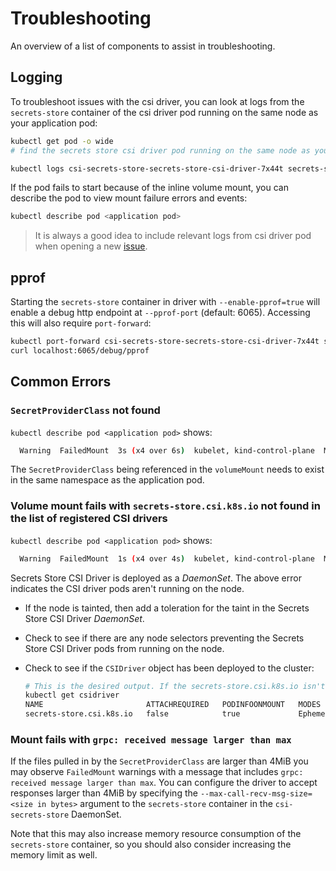 # Troubleshooting

An overview of a list of components to assist in troubleshooting.

## Logging

To troubleshoot issues with the csi driver, you can look at logs from the `secrets-store` container of the csi driver pod running on the same node as your application pod:

```bash
kubectl get pod -o wide
# find the secrets store csi driver pod running on the same node as your application pod

kubectl logs csi-secrets-store-secrets-store-csi-driver-7x44t secrets-store
```

If the pod fails to start because of the inline volume mount, you can describe the pod to view mount failure errors and events:

```bash
kubectl describe pod <application pod>
```

> It is always a good idea to include relevant logs from csi driver pod when opening a new [issue](https://github.com/kubernetes-sigs/secrets-store-csi-driver/issues).

## pprof

Starting the `secrets-store` container in driver with `--enable-pprof=true` will enable a debug http endpoint at `--pprof-port` (default: 6065). Accessing this will also require `port-forward`:

```bash
kubectl port-forward csi-secrets-store-secrets-store-csi-driver-7x44t secrets-store 6065:6065 &
curl localhost:6065/debug/pprof
```

## Common Errors

### `SecretProviderClass` not found

`kubectl describe pod <application pod>` shows:

```bash
  Warning  FailedMount  3s (x4 over 6s)  kubelet, kind-control-plane  MountVolume.SetUp failed for volume "secrets-store-inline" : rpc error: code = Unknown desc = failed to get secretproviderclass default/azure, error: secretproviderclasses.secrets-store.csi.x-k8s.io "azure" not found
```

The `SecretProviderClass` being referenced in the `volumeMount` needs to exist in the same namespace as the application pod.

### Volume mount fails with `secrets-store.csi.k8s.io` not found in the list of registered CSI drivers

`kubectl describe pod <application pod>` shows:

```bash
  Warning  FailedMount  1s (x4 over 4s)  kubelet, kind-control-plane  MountVolume.SetUp failed for volume "secrets-store-inline" : kubernetes.io/csi: mounter.SetUpAt failed to get CSI client: driver name secrets-store.csi.k8s.io not found in the list of registered CSI drivers
```

Secrets Store CSI Driver is deployed as a *DaemonSet*. The above error indicates the CSI driver pods aren't running on the node.

- If the node is tainted, then add a toleration for the taint in the Secrets Store CSI Driver *DaemonSet*.
- Check to see if there are any node selectors preventing the Secrets Store CSI Driver pods from running on the node.
- Check to see if the `CSIDriver` object has been deployed to the cluster:

  ```bash
  # This is the desired output. If the secrets-store.csi.k8s.io isn't found, then reinstall the driver.
  kubectl get csidriver
  NAME                       ATTACHREQUIRED   PODINFOONMOUNT   MODES       AGE
  secrets-store.csi.k8s.io   false            true             Ephemeral   110m
  ```

### Mount fails with `grpc: received message larger than max`

If the files pulled in by the `SecretProviderClass` are larger than 4MiB you may observe `FailedMount` warnings with a
message that includes `grpc: received message larger than max`. You can configure the driver to accept responses larger
than 4MiB by specifying the `--max-call-recv-msg-size=<size in bytes>` argument to the `secrets-store` container in the
`csi-secrets-store` DaemonSet.

Note that this may also increase memory resource consumption of the `secrets-store` container, so you should also
consider increasing the memory limit as well.
